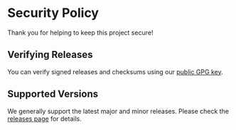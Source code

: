 # Security Policy

Thank you for helping to keep this project secure!

## Verifying Releases

You can verify signed releases and checksums using our [public GPG key](https://github.com/medxops/trazr-gen/public.key).

## Supported Versions

We generally support the latest major and minor releases. Please check the [releases page](https://github.com/medxops/trazr-gen/changelog.md) for details.
